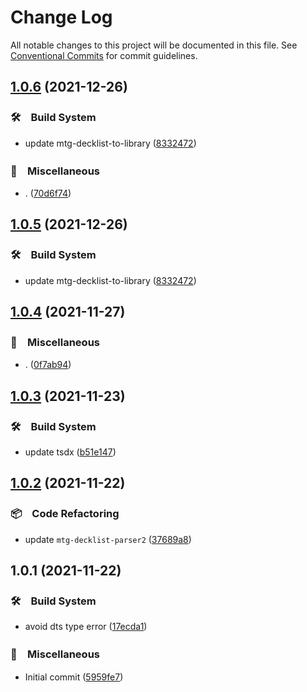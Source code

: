 # Change Log

All notable changes to this project will be documented in this file.
See [Conventional Commits](https://conventionalcommits.org) for commit guidelines.

## [1.0.6](https://github.com/bluelovers/ws-mtg/compare/mtg-decklist-to-library@1.0.4...mtg-decklist-to-library@1.0.6) (2021-12-26)


### 🛠　Build System

* update mtg-decklist-to-library ([8332472](https://github.com/bluelovers/ws-mtg/commit/83324726b442f412c325d48031409542ed23e8c1))


### 🔖　Miscellaneous

* . ([70d6f74](https://github.com/bluelovers/ws-mtg/commit/70d6f74e37c9a7d2cf1b55a0f48858ba1d9fecb6))





## [1.0.5](https://github.com/bluelovers/ws-mtg/compare/mtg-decklist-to-library@1.0.4...mtg-decklist-to-library@1.0.5) (2021-12-26)


### 🛠　Build System

* update mtg-decklist-to-library ([8332472](https://github.com/bluelovers/ws-mtg/commit/83324726b442f412c325d48031409542ed23e8c1))





## [1.0.4](https://github.com/bluelovers/ws-mtg/compare/mtg-decklist-to-library@1.0.3...mtg-decklist-to-library@1.0.4) (2021-11-27)


### 🔖　Miscellaneous

* . ([0f7ab94](https://github.com/bluelovers/ws-mtg/commit/0f7ab943638ff0d9ec411196b4737bbea5e136bf))





## [1.0.3](https://github.com/bluelovers/ws-mtg/compare/mtg-decklist-to-library@1.0.2...mtg-decklist-to-library@1.0.3) (2021-11-23)


### 🛠　Build System

* update tsdx ([b51e147](https://github.com/bluelovers/ws-mtg/commit/b51e1470283e9fdf07ce0649b3a06cdadd98716e))





## [1.0.2](https://github.com/bluelovers/ws-mtg/compare/mtg-decklist-to-library@1.0.1...mtg-decklist-to-library@1.0.2) (2021-11-22)


### 📦　Code Refactoring

* update `mtg-decklist-parser2` ([37689a8](https://github.com/bluelovers/ws-mtg/commit/37689a839e62b98a44d9e9e263f2ef3f326644f2))





## 1.0.1 (2021-11-22)


### 🛠　Build System

* avoid dts type error ([17ecda1](https://github.com/bluelovers/ws-mtg/commit/17ecda1f480d5565f585b683497a020bbc447db7))


### 🔖　Miscellaneous

* Initial commit ([5959fe7](https://github.com/bluelovers/ws-mtg/commit/5959fe7c1d8e6bfe32b0e14c1a4d5c8ff890e38d))
